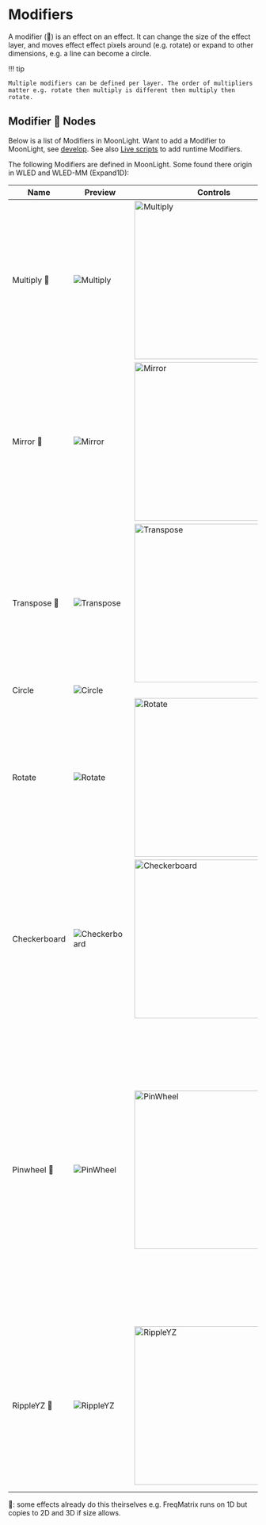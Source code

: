 # Modifiers

A modifier (💎) is an effect on an effect. It can change the size of the effect layer, and moves effect effect pixels around (e.g. rotate) or expand to other dimensions, e.g. a line can become a circle.

!!! tip

    Multiple modifiers can be defined per layer. The order of multipliers matter e.g. rotate then multiply is different then multiply then rotate.

## Modifier 💎 Nodes

Below is a list of Modifiers in MoonLight. 
Want to add a Modifier to MoonLight, see [develop](https://moonmodules.org/MoonLight/develop/overview/). See also [Live scripts](https://moonmodules.org/MoonLight/moonlight/livescripts/) to add runtime Modifiers.

The following Modifiers are defined in MoonLight. Some found there origin in WLED and WLED-MM (Expand1D):

| Name | Preview | Controls | Remarks
| ---- | ----- | ---- | ---- |
| Multiply 🧊 | ![Multiply](https://github.com/user-attachments/assets/fcb3e4a7-2c28-4f68-b216-5ca004d46c53) | <img width="320" alt="Multiply" src="https://github.com/user-attachments/assets/26606bca-ed3d-41a4-b34e-b40e48d1f524" /> | |
| Mirror 🧊 | ![Mirror](https://github.com/user-attachments/assets/f0f7dfa8-cc4d-4aa9-9c93-bd430d24f6df) | <img width="320" alt="Mirror" src="https://github.com/user-attachments/assets/896fccab-55e2-4083-93d5-a8ffa3cd0c75" /> | |
| Transpose 🧊 | ![Transpose](https://github.com/user-attachments/assets/5a8c74d0-3ce9-407a-8076-4ba708558b9b) | <img width="320" alt="Transpose" src="https://github.com/user-attachments/assets/fdb8e88d-6578-4a3d-a65c-8defbe5e3453" /> | |
| Circle | ![Circle](https://github.com/user-attachments/assets/c5308217-0bd4-49ad-adf8-f17b7062671f) | | |
| Rotate | ![Rotate](https://github.com/user-attachments/assets/c622a9df-318a-4f83-81c0-f5a5c7bafb7b) | <img width="320" alt="Rotate" src="https://github.com/user-attachments/assets/7273a625-5e14-4814-92e8-8f7f65cfc02e" /> | |
| Checkerboard | ![Checkerboard](https://github.com/user-attachments/assets/54970267-35af-406c-9558-c1f4219a71c0) | <img width="320" alt="Checkerboard" src="https://github.com/user-attachments/assets/66d51dc7-b816-4ca7-b1e3-57b067566516" /> | |
| Pinwheel 🧊 | ![PinWheel](https://github.com/user-attachments/assets/e5dbadbe-eeb1-41e5-b197-ec4bd5366aea) | <img width="320" alt="PinWheel" src="https://github.com/user-attachments/assets/46585cea-d301-4221-9af2-65f8054543da" /> | Projects 1D/2D effects onto 2D/3D layouts in a pinwheel pattern.<br>**Swirl**: bend the pinwheel<br>**Rotation Symmetry**: rotational symmetry of the pattern<br>**Petals** Virtual width<br>**Ztwist** twist the pattern along the z-axis<br>Height: distance from center to corner |
| RippleYZ 🧊 | ![RippleYZ](https://github.com/user-attachments/assets/0918efac-6367-420f-b0e3-d796d9551953) | <img width="320" alt="RippleYZ" src="https://github.com/user-attachments/assets/90ecf22c-c4c1-4ee9-8096-fd5613fbb1a7" /> | 1D/2D effect will be rippled to 2D/3D (🚨)<br>Shrink: shrinks the original size towards Y and Z, towardsY: copies X into Y, towardsZ: copies XY into Z |

🚨: some effects already do this theirselves e.g. FreqMatrix runs on 1D but copies to 2D and 3D if size allows.
